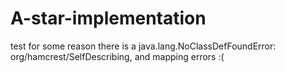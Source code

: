 # A-star-implementation
test
for some reason there is a java.lang.NoClassDefFoundError: org/hamcrest/SelfDescribing, and mapping errors :(
